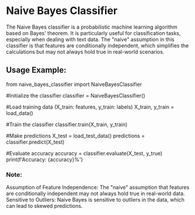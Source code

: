# Naive Bayes Classifier
The Naive Bayes classifier is a probabilistic machine learning algorithm based on Bayes' theorem. It is particularly useful for classification tasks, especially when dealing with text data. The "naive" assumption in this classifier is that features are conditionally independent, which simplifies the calculations but may not always hold true in real-world scenarios.

## Usage Example:
from naive_bayes_classifier import NaiveBayesClassifier

 #Initialize the classifier
classifier = NaiveBayesClassifier()

 #Load training data (X_train: features, y_train: labels)
X_train, y_train = load_data()

 #Train the classifier
classifier.train(X_train, y_train)

 #Make predictions
X_test = load_test_data()
predictions = classifier.predict(X_test)

 #Evaluate accuracy
accuracy = classifier.evaluate(X_test, y_true)
print(f'Accuracy: {accuracy}%')

### Note:
Assumption of Feature Independence: The "naive" assumption that features are conditionally independent may not always hold true in real-world data.
Sensitive to Outliers: Naive Bayes is sensitive to outliers in the data, which can lead to skewed predictions.
